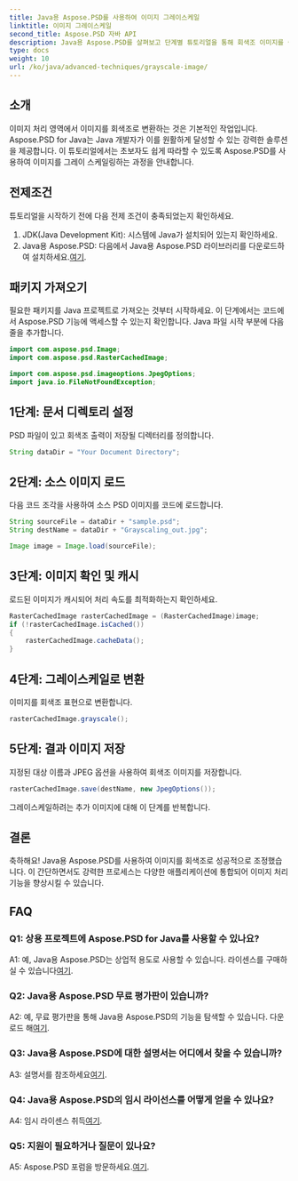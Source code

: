 ```yaml
---
title: Java용 Aspose.PSD를 사용하여 이미지 그레이스케일
linktitle: 이미지 그레이스케일
second_title: Aspose.PSD 자바 API
description: Java용 Aspose.PSD를 살펴보고 단계별 튜토리얼을 통해 회색조 이미지를 쉽게 만드는 방법을 알아보세요.
type: docs
weight: 10
url: /ko/java/advanced-techniques/grayscale-image/
---
```

## 소개

이미지 처리 영역에서 이미지를 회색조로 변환하는 것은 기본적인 작업입니다. Aspose.PSD for Java는 Java 개발자가 이를 원활하게 달성할 수 있는 강력한 솔루션을 제공합니다. 이 튜토리얼에서는 초보자도 쉽게 따라할 수 있도록 Aspose.PSD를 사용하여 이미지를 그레이 스케일링하는 과정을 안내합니다.

## 전제조건

튜토리얼을 시작하기 전에 다음 전제 조건이 충족되었는지 확인하세요.

1. JDK(Java Development Kit): 시스템에 Java가 설치되어 있는지 확인하세요.
2.  Java용 Aspose.PSD: 다음에서 Java용 Aspose.PSD 라이브러리를 다운로드하여 설치하세요.[여기](https://releases.aspose.com/psd/java/).

## 패키지 가져오기

필요한 패키지를 Java 프로젝트로 가져오는 것부터 시작하세요. 이 단계에서는 코드에서 Aspose.PSD 기능에 액세스할 수 있는지 확인합니다. Java 파일 시작 부분에 다음 줄을 추가합니다.

```java
import com.aspose.psd.Image;
import com.aspose.psd.RasterCachedImage;

import com.aspose.psd.imageoptions.JpegOptions;
import java.io.FileNotFoundException;
```

## 1단계: 문서 디렉토리 설정

PSD 파일이 있고 회색조 출력이 저장될 디렉터리를 정의합니다.

```java
String dataDir = "Your Document Directory";
```

## 2단계: 소스 이미지 로드

다음 코드 조각을 사용하여 소스 PSD 이미지를 코드에 로드합니다.

```java
String sourceFile = dataDir + "sample.psd";
String destName = dataDir + "Grayscaling_out.jpg";

Image image = Image.load(sourceFile);
```

## 3단계: 이미지 확인 및 캐시

로드된 이미지가 캐시되어 처리 속도를 최적화하는지 확인하세요.

```java
RasterCachedImage rasterCachedImage = (RasterCachedImage)image;
if (!rasterCachedImage.isCached())
{
    rasterCachedImage.cacheData();
}
```

## 4단계: 그레이스케일로 변환

이미지를 회색조 표현으로 변환합니다.

```java
rasterCachedImage.grayscale();
```

## 5단계: 결과 이미지 저장

지정된 대상 이름과 JPEG 옵션을 사용하여 회색조 이미지를 저장합니다.

```java
rasterCachedImage.save(destName, new JpegOptions());
```

그레이스케일하려는 추가 이미지에 대해 이 단계를 반복합니다.

## 결론

축하해요! Java용 Aspose.PSD를 사용하여 이미지를 회색조로 성공적으로 조정했습니다. 이 간단하면서도 강력한 프로세스는 다양한 애플리케이션에 통합되어 이미지 처리 기능을 향상시킬 수 있습니다.

## FAQ

### Q1: 상용 프로젝트에 Aspose.PSD for Java를 사용할 수 있나요?

A1: 예, Java용 Aspose.PSD는 상업적 용도로 사용할 수 있습니다. 라이센스를 구매하실 수 있습니다[여기](https://purchase.aspose.com/buy).

### Q2: Java용 Aspose.PSD 무료 평가판이 있습니까?

 A2: 예, 무료 평가판을 통해 Java용 Aspose.PSD의 기능을 탐색할 수 있습니다. 다운로드 해[여기](https://releases.aspose.com/).

### Q3: Java용 Aspose.PSD에 대한 설명서는 어디에서 찾을 수 있습니까?

 A3: 설명서를 참조하세요[여기](https://reference.aspose.com/psd/java/).

### Q4: Java용 Aspose.PSD의 임시 라이선스를 어떻게 얻을 수 있나요?

 A4: 임시 라이센스 취득[여기](https://purchase.aspose.com/temporary-license/).

### Q5: 지원이 필요하거나 질문이 있나요?

 A5: Aspose.PSD 포럼을 방문하세요.[여기](https://forum.aspose.com/c/psd/34).
